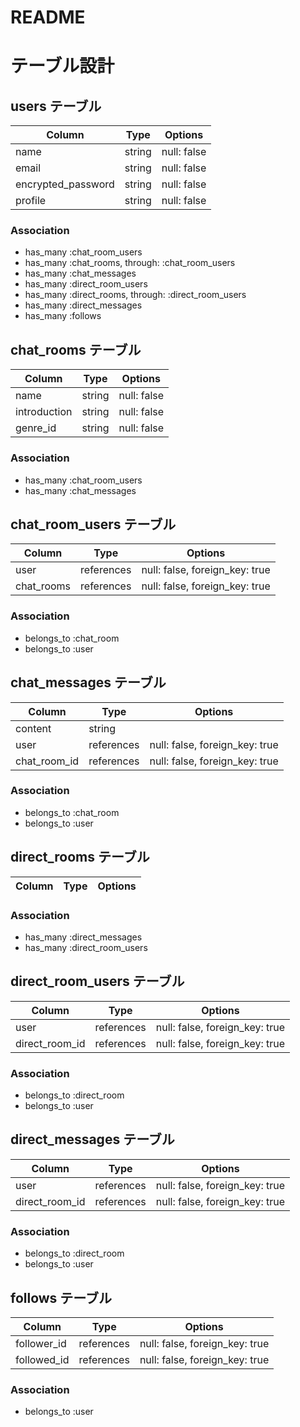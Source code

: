 # README

# テーブル設計

## users テーブル

| Column             | Type   | Options     |
| ------------------ | ------ | ----------- |
| name               | string | null: false |
| email              | string | null: false |
| encrypted_password | string | null: false |
| profile            | string | null: false |

### Association

- has_many :chat_room_users
- has_many :chat_rooms, through: :chat_room_users
- has_many :chat_messages
- has_many :direct_room_users
- has_many :direct_rooms, through: :direct_room_users
- has_many :direct_messages
- has_many :follows

## chat_rooms テーブル

| Column        | Type   | Options     |
| ------------- | ------ | ----------- |
| name          | string | null: false |
| introduction  | string | null: false |
| genre_id      | string | null: false |

### Association

- has_many :chat_room_users
- has_many :chat_messages

## chat_room_users テーブル

| Column     | Type       | Options                        |
| ---------- | ---------- | ------------------------------ |
| user       | references | null: false, foreign_key: true |
| chat_rooms | references | null: false, foreign_key: true |

### Association

- belongs_to :chat_room
- belongs_to :user

## chat_messages テーブル

| Column        | Type       | Options                        |
| ------------- | ---------- | ------------------------------ |
| content       | string     |                                |
| user          | references | null: false, foreign_key: true |
| chat_room_id  | references | null: false, foreign_key: true |

### Association

- belongs_to :chat_room
- belongs_to :user

## direct_rooms テーブル

|Column|Type|Options|
|------|----|-------|

### Association

- has_many :direct_messages
- has_many :direct_room_users

## direct_room_users テーブル

| Column         | Type       | Options                        |
| -------------- | ---------- | ------------------------------ |
| user           | references | null: false, foreign_key: true |
| direct_room_id | references | null: false, foreign_key: true |

### Association

- belongs_to :direct_room
- belongs_to :user

## direct_messages テーブル

| Column         | Type       | Options                        |
| -------------- | ---------- | ------------------------------ |
| user           | references | null: false, foreign_key: true |
| direct_room_id | references | null: false, foreign_key: true |

### Association

- belongs_to :direct_room
- belongs_to :user

## follows テーブル

| Column         | Type       | Options                        |
| -------------- | ---------- | ------------------------------ |
| follower_id    | references | null: false, foreign_key: true |
| followed_id    | references | null: false, foreign_key: true |

### Association

- belongs_to :user